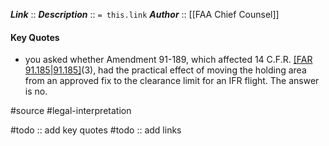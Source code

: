 ***Link***      :: 
***Description***      :: `= this.link`
***Author*** :: [[FAA Chief Counsel]]

#### Key Quotes
* you asked whether Amendment 91-189, which affected 14 C.F.R. [[FAR 91.185|91.185]](c)(3), had the practical effect of moving the holding area from an approved fix to the clearance limit for an IFR flight. The answer is no. 

#source #legal-interpretation 

#todo :: add key quotes
#todo :: add links
